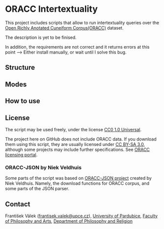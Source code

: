 # ORACC Intertextuality
This project includes scripts that allow to run intertextuality queries over the [Open Richly Anotated Cuneiform Corpus(ORACC)](https://oracc.museum.upenn.edu/) dataset.

The description is yet to be finised.

In addition, the requirements are not correct and it returns errors at this point --> Either install manually, or wait until I solve this bug.

## Structure

## Modes

## How to use

## License
The script may be used freely, under the license [CC0 1.0 Universal](https://creativecommons.org/publicdomain/zero/1.0/).

The project here on GitHub does not include ORACC data. If you download them using this script, they are usually licensed under [CC BY-SA 3.0](https://creativecommons.org/licenses/by-sa/3.0/deed), although some projects may include further specifications. See [ORACC licensing portal](http://oracc.ub.uni-muenchen.de/doc/about/licensing/index.html).

### ORACC-JSON by Niek Veldhuis
Some parts of the script was based on [ORACC-JSON project](https://github.com/niekveldhuis/ORACC-JSON) created by Niek Veldhuis. Namely, the download functions for ORACC corpus, and some parts of the JSON parser.

## Contact
František Válek (frantisek.valek@upce.cz), [University of Pardubice](https://www.upce.cz/), [Faculty of Philosophy and Arts](https://ff.upce.cz/), [Department of Philosophy and Religion](https://kfr.upce.cz/en)

